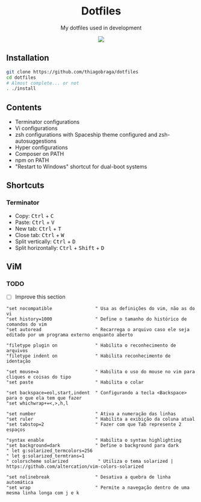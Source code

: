 <h1 align="center">Dotfiles</h1>

<p align="center">My dotfiles used in development</p>

<p align="center">
  <img src="https://i.imgur.com/0K0LqAI.png" />
</p>

## Installation

``` sh
git clone https://github.com/thiagobraga/dotfiles
cd dotfiles
# Almost complete... or not
. ./install
```

## Contents

- Terminator configurations
- Vi configurations
- zsh configurations with Spaceship theme configured and zsh-autosuggestions
- Hyper configurations
- Composer on PATH
- npm on PATH
- "Restart to Windows" shortcut for dual-boot systems

## Shortcuts

### Terminator

- Copy: <kbd>Ctrl</kbd> + <kbd>C</kbd>
- Paste: <kbd>Ctrl</kbd> + <kbd>V</kbd>
- New tab: <kbd>Ctrl</kbd> + <kbd>T</kbd>
- Close tab: <kbd>Ctrl</kbd> + <kbd>W</kbd>
- Split vertically: <kbd>Ctrl</kbd> + <kbd>D</kbd>
- Split horizontally: <kbd>Ctrl</kbd> + <kbd>Shift</kbd> + <kbd>D</kbd>

## ViM

### TODO

- [ ] Improve this section

```
"set nocompatible                " Usa as definições do vim, não as do vi
"set history=1000                " Define o tamanho do histórico de comandos do vim
"set autoread                    " Recarrega o arquivo caso ele seja editado por um programa externo enquanto aberto

"filetype plugin on              " Habilita o reconhecimento de arquivos
"filetype indent on              " Habilita reconhecimento de identação

"set mouse=a                     " Habilita o uso do mouse no vim para cliques e coisas do tipo
"set paste                       " Habilita o colar

"set backspace=eol,start,indent  " Configurando a tecla <Backspace> para o que ela tem que fazer
"set whichwrap+=<,>,h,l

"set number                      " Ativa a numeração das linhas
"set ruler                       " Habilita a exibição da coluna atual
"set tabstop=2                   " Fazer com que Tab represente 2 espaços

"syntax enable                   " Habilita o syntax highlighting
"set background=dark             " Define o background para dark
" let g:solarized_termcolors=256
" let g:solarized_termtrans=1
" colorscheme solarized           " Utiliza o tema solarized | https://github.com/altercation/vim-colors-solarized

"set nolinebreak                 " Desativa a quebra de linha automática
"set wrap                        " Permite a navegação dentro de uma mesma linha longa com j e k
```
